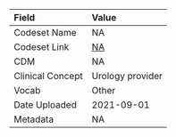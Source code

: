|Field            |Value            |
|:----------------|:----------------|
|Codeset Name     |NA               |
|Codeset Link     |[NA](https://github.com/PEDSnet/Variable-Dictionary/blob/main/visit/NA.csv)|
|CDM              |NA               |
|Clinical Concept |Urology provider |
|Vocab            |Other            |
|Date Uploaded    |2021-09-01       |
|Metadata         |NA               |
